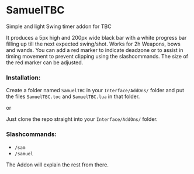 # SamuelTBC
Simple and light Swing timer addon for TBC

It produces a 5px high and 200px wide black bar with a white progress bar filling up till the next expected swing/shot.
Works for 2h Weapons, bows and wands.
You can add a red marker to indicate deadzone or to assist in timing movement to prevent clipping using the slashcommands.
The size of the red marker can be adjusted.

### Installation:
Create a folder named `SamuelTBC` in your `Interface/AddOns/` folder and put the files `SamuelTBC.toc` and `SamuelTBC.lua` in that folder.

or

Just clone the repo straight into your `Interface/AddOns/` folder.

### Slashcommands:
* `/sam`
* `/samuel`

The Addon will explain the rest from there.
